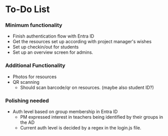 # To-Do List
### Minimum functionality
- Finish authentication flow with Entra ID
- Get the resources set up according with project manager's wishes
- Set up checkin/out for students
- Set up an overview screen for admins.

### Additional Functionality 
- Photos for resources
- QR scanning
  + Should scan barcode/qr on resources. (maybe also student ID?)

### Polishing needed
- Auth level based on group membership in Entra ID
  - PM expressed interest in teachers being identified by their groups in the AD
  - Current auth level is decided by a regex in the login.js file.